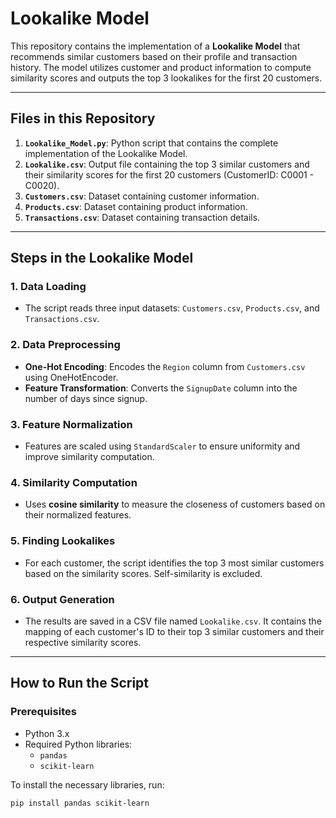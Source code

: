 # Lookalike Model

This repository contains the implementation of a **Lookalike Model** that recommends similar customers based on their profile and transaction history. The model utilizes customer and product information to compute similarity scores and outputs the top 3 lookalikes for the first 20 customers.

---

## Files in this Repository

1. **`Lookalike_Model.py`**: Python script that contains the complete implementation of the Lookalike Model.
2. **`Lookalike.csv`**: Output file containing the top 3 similar customers and their similarity scores for the first 20 customers (CustomerID: C0001 - C0020).
3. **`Customers.csv`**: Dataset containing customer information.
4. **`Products.csv`**: Dataset containing product information.
5. **`Transactions.csv`**: Dataset containing transaction details.

---

## Steps in the Lookalike Model

### 1. **Data Loading**
   - The script reads three input datasets: `Customers.csv`, `Products.csv`, and `Transactions.csv`.

### 2. **Data Preprocessing**
   - **One-Hot Encoding**: Encodes the `Region` column from `Customers.csv` using OneHotEncoder.
   - **Feature Transformation**: Converts the `SignupDate` column into the number of days since signup.

### 3. **Feature Normalization**
   - Features are scaled using `StandardScaler` to ensure uniformity and improve similarity computation.

### 4. **Similarity Computation**
   - Uses **cosine similarity** to measure the closeness of customers based on their normalized features.

### 5. **Finding Lookalikes**
   - For each customer, the script identifies the top 3 most similar customers based on the similarity scores. Self-similarity is excluded.

### 6. **Output Generation**
   - The results are saved in a CSV file named `Lookalike.csv`. It contains the mapping of each customer's ID to their top 3 similar customers and their respective similarity scores.

---

## How to Run the Script

### Prerequisites
- Python 3.x
- Required Python libraries:
  - `pandas`
  - `scikit-learn`
  
To install the necessary libraries, run:
```bash
pip install pandas scikit-learn
